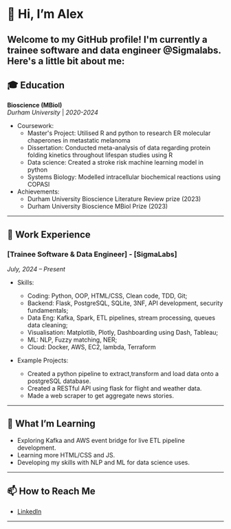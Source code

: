# 👋 Hi, I’m Alex  
  
Welcome to my GitHub profile! I'm currently a trainee software and data engineer @Sigmalabs.
Here's a little bit about me:
---

## 🎓 Education

**Bioscience (MBiol)**  
*Durham University* | *2020-2024*  
- Coursework:  
  - Master's Project: Utilised R and python to research ER molecular chaperones in metastatic melanoma
  - Dissertation: Conducted meta-analysis of data regarding protein folding kinetics throughout lifespan studies using R  
  - Data science: Created a stroke risk machine learning model in python
  - Systems Biology: Modelled intracellular biochemical reactions using COPASI  
- Achievements:  
  - Durham University Bioscience Literature Review prize (2023) 
  - Durham University Bioscience MBiol Prize (2023)

---
## 💼 Work Experience
### [Trainee Software & Data Engineer] - [SigmaLabs]  
*July, 2024 – Present*

- Skills:
  - Coding: Python, OOP, HTML/CSS, Clean code, TDD, Git;
  - Backend: Flask, PostgreSQL, SQLite, 3NF, API development, security fundamentals;
  - Data Eng: Kafka, Spark, ETL pipelines, stream processing, queues data cleaning;
  - Visualisation: Matplotlib, Plotly, Dashboarding using Dash, Tableau;
  - ML: NLP, Fuzzy matching, NER;
  - Cloud: Docker, AWS, EC2, lambda, Terraform    

- Example Projects:  
  - Created a python pipeline to extract,transform and load data onto a postgreSQL database.
  - Created a RESTful API using flask for flight and weather data.
  - Made a web scraper to get aggregate news stories.   
---

## 🌱 What I’m Learning

- Exploring Kafka and AWS event bridge for live ETL pipeline development.
- Learning more HTML/CSS and JS.
- Developing my skills with NLP and ML for data science uses.

---

## 📫 How to Reach Me

- [LinkedIn](www.linkedin.com/in/alex-barnes-588484210) 

---
<!---
AlexOBarnes/AlexOBarnes is a ✨ special ✨ repository because its `README.md` (this file) appears on your GitHub profile.
You can click the Preview link to take a look at your changes.
--->
